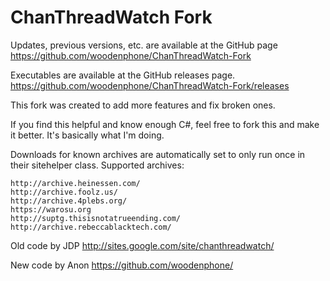 # ChanThreadWatch Fork
Updates, previous versions, etc. are available at the GitHub page
https://github.com/woodenphone/ChanThreadWatch-Fork

Executables are available at the GitHub releases page.
https://github.com/woodenphone/ChanThreadWatch-Fork/releases

This fork was created to add more features and fix broken ones.


If you find this helpful and know enough C#, feel free to fork this and make it better.
It's basically what I'm doing.


Downloads for known archives are automatically set to only run once in their sitehelper class.
Supported archives:
````
http://archive.heinessen.com/
http://archive.foolz.us/
http://archive.4plebs.org/
https://warosu.org
http://suptg.thisisnotatrueending.com/
http://archive.rebeccablacktech.com/
````

Old code by JDP
http://sites.google.com/site/chanthreadwatch/

New code by Anon
https://github.com/woodenphone/
